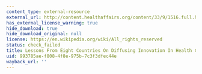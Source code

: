 ```yaml
---
content_type: external-resource
external_url: http://content.healthaffairs.org/content/33/9/1516.full.html
has_external_license_warning: true
hide_download: true
hide_download_original: null
license: https://en.wikipedia.org/wiki/All_rights_reserved
status: check_failed
title: Lessons From Eight Countries On Diffusing Innovation In Health Care
uid: 993785ae-f808-4f8e-975b-7c3f3dfec44e
wayback_url: ''
---
```

